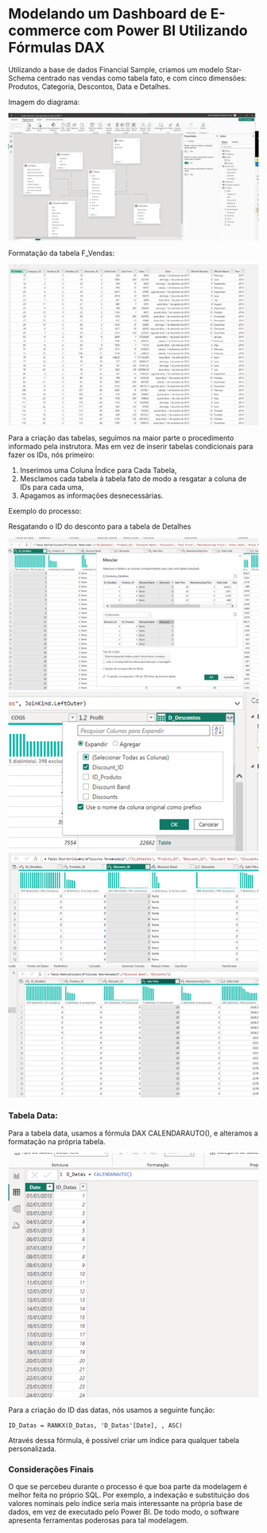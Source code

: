 # Modelando um Dashboard de E-commerce com Power BI Utilizando Fórmulas DAX

Utilizando a base de dados Financial Sample, criamos um modelo Star-Schema centrado nas vendas como tabela fato, e com cinco dimensões:
Produtos, Categoria, Descontos, Data e Detalhes.

Imagem do diagrama:

![Imagem do Diagrama](diagrama2.png)

Formatação da tabela F_Vendas:

![Imagem da tabela fato](tabelafato.png)

Para a criação das tabelas, seguimos na maior parte o procedimento informado pela instrutora. Mas em vez de inserir tabelas condicionais para fazer os IDs, nós primeiro:
1. Inserimos uma Coluna Índice para Cada Tabela,
2. Mesclamos cada tabela à tabela fato de modo a resgatar a coluna de IDs para cada uma,
3. Apagamos as informações desnecessárias.

Exemplo do processo:

Resgatando o ID do desconto para a tabela de Detalhes

![a](exemplo1.png)
![a](exemplo2.png)
![a](exemplo4.png)
![a](exemplo5.png)

### Tabela Data:
Para a tabela data, usamos a fórmula DAX CALENDARAUTO(), e alteramos a formatação na própria tabela.

![Imagem da Tabela](datas.png)

Para a criação do ID das datas, nós usamos a seguinte função:

```
ID_Datas = RANKX(D_Datas, 'D_Datas'[Date], , ASC)
```

Através dessa fórmula, é possível criar um índice para qualquer tabela personalizada.

### Considerações Finais

O que se percebeu durante o processo é que boa parte da modelagem é melhor feita no próprio SQL. Por exemplo, a indexação e substituição dos valores nominais pelo índice seria mais interessante na própria base de dados, em vez de executado pelo Power BI. De todo modo, o software apresenta ferramentas poderosas para tal modelagem.